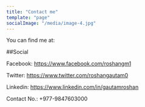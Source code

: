 ```yaml
---
title: "Contact me"
template: "page"
socialImage: "/media/image-4.jpg"
---
```


You can find me at: 

##Social 

Facebook: https://www.facebook.com/roshangm1

Twitter: https://www.twitter.com/roshangautam0

Linkedin: https://www.linkedin.com/in/gautamroshan

Contact No.: +977-9847603000


